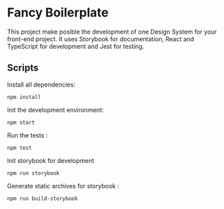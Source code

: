 # Fancy Boilerplate

This project make posible the development of one Design System for your front-end project. 
It uses Storybook for documentation, React and TypeScript for development and Jest for testing. 

## Scripts

Install all dependencies:

```
npm install
```

Init the development environment:

```
npm start
```

Run the tests :

```
npm test
```

Init storybook for development

```
npm run storybook
```

Generate static archives for storybook :

```
npm run build-storybook
```
